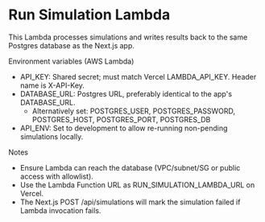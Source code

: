 # Run Simulation Lambda

This Lambda processes simulations and writes results back to the same Postgres database as the Next.js app.

Environment variables (AWS Lambda)
- API_KEY: Shared secret; must match Vercel LAMBDA_API_KEY. Header name is X-API-Key.
- DATABASE_URL: Postgres URL, preferably identical to the app's DATABASE_URL.
  - Alternatively set: POSTGRES_USER, POSTGRES_PASSWORD, POSTGRES_HOST, POSTGRES_PORT, POSTGRES_DB
- API_ENV: Set to development to allow re-running non-pending simulations locally.

Notes
- Ensure Lambda can reach the database (VPC/subnet/SG or public access with allowlist).
- Use the Lambda Function URL as RUN_SIMULATION_LAMBDA_URL on Vercel.
- The Next.js POST /api/simulations will mark the simulation failed if Lambda invocation fails.
